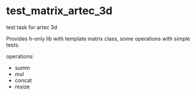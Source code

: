 # test_matrix_artec_3d
test task for artec 3d

Provides h-only lib with template matrix class, some operations with simple tests.

operations:
- summ
- mul
- concat
- resize
